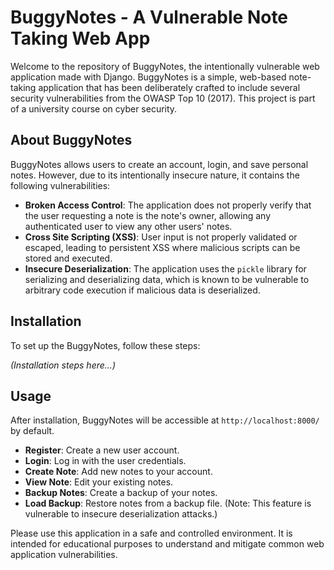# BuggyNotes - A Vulnerable Note Taking Web App

Welcome to the repository of BuggyNotes, the intentionally vulnerable web application made with Django. BuggyNotes is a simple, web-based note-taking application that has been deliberately crafted to include several security vulnerabilities from the OWASP Top 10 (2017). This project is part of a university course on cyber security.

## About BuggyNotes

BuggyNotes allows users to create an account, login, and save personal notes. However, due to its intentionally insecure nature, it contains the following vulnerabilities:

- **Broken Access Control**: The application does not properly verify that the user requesting a note is the note's owner, allowing any authenticated user to view any other users' notes.
- **Cross Site Scripting (XSS)**: User input is not properly validated or escaped, leading to persistent XSS where malicious scripts can be stored and executed.
- **Insecure Deserialization**: The application uses the `pickle` library for serializing and deserializing data, which is known to be vulnerable to arbitrary code execution if malicious data is deserialized.

## Installation
To set up the BuggyNotes, follow these steps:

_(Installation steps here...)_

## Usage
After installation, BuggyNotes will be accessible at `http://localhost:8000/` by default.

- **Register**: Create a new user account.
- **Login**: Log in with the user credentials.
- **Create Note**: Add new notes to your account.
- **View Note**: Edit your existing notes.
- **Backup Notes**: Create a backup of your notes.
- **Load Backup**: Restore notes from a backup file. (Note: This feature is vulnerable to insecure deserialization attacks.)

Please use this application in a safe and controlled environment. It is intended for educational purposes to understand and mitigate common web application vulnerabilities.

